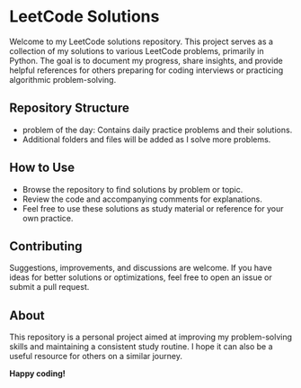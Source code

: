 # LeetCode Solutions

Welcome to my LeetCode solutions repository. This project serves as a collection of my solutions to various LeetCode problems, primarily in Python. The goal is to document my progress, share insights, and provide helpful references for others preparing for coding interviews or practicing algorithmic problem-solving.

## Repository Structure
<ul>
  <li>problem of the day: Contains daily practice problems and their solutions.</li>	
	<li>Additional folders and files will be added as I solve more problems.</li>
</ul>
	

## How to Use
<ul>
  <li>Browse the repository to find solutions by problem or topic.</li>
  <li>Review the code and accompanying comments for explanations.</li>
  <li>Feel free to use these solutions as study material or reference for your own practice.</li>
</ul>

## Contributing

Suggestions, improvements, and discussions are welcome. If you have ideas for better solutions or optimizations, feel free to open an issue or submit a pull request.

## About

This repository is a personal project aimed at improving my problem-solving skills and maintaining a consistent study routine. I hope it can also be a useful resource for others on a similar journey.

<b>Happy coding!</b>
